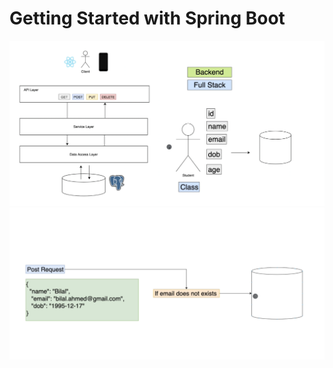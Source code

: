 # Getting Started with Spring Boot

<img src='https://github.com/huskyhehe/spring-boot-notes/blob/main/student-backend/img/architecture.png' title='architecture' width='1000' alt='architecture' />
<br>
<img src='https://github.com/huskyhehe/spring-boot-notes/blob/main/student-backend/img/database.png' title='database' width='1000' alt='database' />